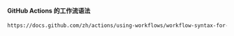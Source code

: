 #### GitHub Actions 的工作流语法

```html
https://docs.github.com/zh/actions/using-workflows/workflow-syntax-for-github-actions
```

